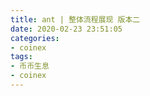 ```yaml
---
title: ant | 整体流程展现 版本二
date: 2020-02-23 23:51:05
categories:
- coinex
tags:
- 币币生息
- coinex
---
```


